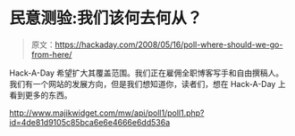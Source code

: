 # 民意测验:我们该何去何从？

> 原文：<https://hackaday.com/2008/05/16/poll-where-should-we-go-from-here/>

Hack-A-Day 希望扩大其覆盖范围。我们正在雇佣全职博客写手和自由撰稿人。我们有一个网站的发展方向，但是我们想知道你，读者们，想在 Hack-A-Day 上看到更多的东西。

<http://www.majikwidget.com/mw/api/poll1/poll1.php?id=4de81d9105c85bca6e6e4666e6dd536a>

</p> </body> </html>